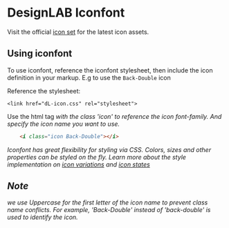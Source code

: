 # DesignLAB Iconfont

Visit the official [icon set](http://designlab.ecvision.com/dev-wip/design/value-guided-system/assets/ui-core/icon/icon-sets) for the latest icon assets.

## Using iconfont

To use iconfont, reference the iconfont stylesheet, then include the icon definition in your markup. E.g to use the `Back-Double` icon

Reference the stylesheet:

```
<link href="dL-icon.css" rel="stylesheet">
```

Use the html tag <i> with the class 'icon' to reference the icon font-family. And specify the icon name you want to use.

```html
	<i class="icon Back-Double"></i>
```

Iconfont has great flexibility for styling via CSS. Colors, sizes and other properties can be styled on the fly. Learn more about the style implementation on [icon variations](http://designlab.ecvision.com/dev-wip/design/value-guided-system/assets/ui-core/icon/icon-variations) and [icon states](http://designlab.ecvision.com/dev-wip/design/value-guided-system/assets/ui-core/icon/icon-states)

## Note

we use Uppercase for the first letter of the icon name to prevent class name conflicts. For example, 'Back-Double' instead of 'back-double' is used to identify the icon.